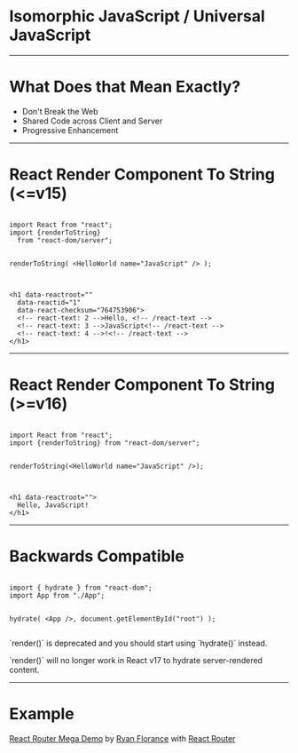 <!--
{
  "className": "Slide--title"
}
-->

# Isomorphic JavaScript / Universal JavaScript

---

# What Does that Mean Exactly?

* Don't Break the Web
* Shared Code across Client and Server
* Progressive Enhancement

---

# React Render Component To String (<=v15)

<div class="Split">
  <div class="Split-column Split-column--40">
<pre class="language-jsx language--clean language--small"><code>
import React from "react";
import {renderToString}
  from "react-dom/server";

renderToString(
  &lt;HelloWorld
    name="JavaScript" /&gt;
);
</code></pre>
  </div>
  <div class="Split-column Split-column--60">
<pre class="language-markup language--clean language--small"><code>
&lt;h1 data-reactroot=""
  data-reactid="1"
  data-react-checksum="764753906"&gt;
  &lt;!-- react-text: 2 --&gt;Hello, &lt;!-- /react-text --&gt;
  &lt;!-- react-text: 3 --&gt;JavaScript&lt;!-- /react-text --&gt;
  &lt;!-- react-text: 4 --&gt;!&lt;!-- /react-text --&gt;
&lt;/h1&gt;
</code></pre>
  </div>
</div>

---

# React Render Component To String (>=v16)

<div class="Split">
  <div class="Split-column Split-column--60">
<pre class="language-jsx language--clean language--small"><code>
import React from "react";
import {renderToString} from "react-dom/server";

renderToString(&lt;HelloWorld name="JavaScript" /&gt;);
</code></pre>
  </div>
  <div class="Split-column Split-column--40">
<pre class="language-markup language--clean language--small"><code>
&lt;h1 data-reactroot=""&gt;
  Hello, JavaScript!
&lt;/h1&gt;
</code></pre>
  </div>
</div>

---

# Backwards Compatible

<div class="Split">
  <div class="Split-column Split-column--60">
<pre class="language-jsx language--clean language--small"><code>
import { hydrate } from "react-dom";
import App from "./App";

hydrate(
  &lt;App /&gt;,
  document.getElementById("root")
);
</code></pre>
  </div>
  <div class="Split-column Split-column--40" style="text-align: left;">
<p>`render()` is deprecated and you should start using `hydrate()` instead.</p>
<p>`render()` will no longer work in React v17 to hydrate server-rendered content.</p>
  </div>
</div>

---
# Example

[React Router Mega Demo](http://react-router-mega-demo.herokuapp.com/) by [Ryan Florance](http://twitter.com/ryanflorence) with [React Router](https://github.com/rackt/react-router)

<!--

NOTES:

* http://www.smashingmagazine.com/2015/04/21/react-to-the-future-with-isomorphic-apps/
* http://blog.risingstack.com/from-angularjs-to-react-the-isomorphic-way/
* https://github.com/petehunt/react-server-rendering-example
-->
